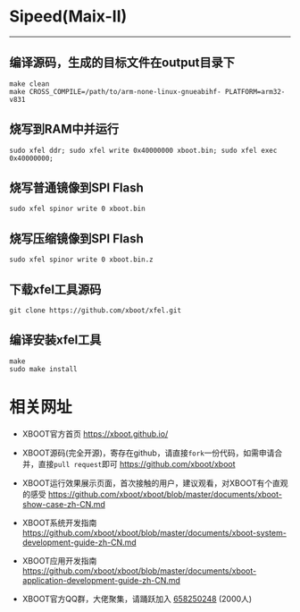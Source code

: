 # Sipeed(Maix-II)

***

## 编译源码，生成的目标文件在output目录下
```shell
make clean
make CROSS_COMPILE=/path/to/arm-none-linux-gnueabihf- PLATFORM=arm32-v831
```

## 烧写到RAM中并运行
```shell
sudo xfel ddr; sudo xfel write 0x40000000 xboot.bin; sudo xfel exec 0x40000000;
```

## 烧写普通镜像到SPI Flash
```shell
sudo xfel spinor write 0 xboot.bin
```

## 烧写压缩镜像到SPI Flash
```shell
sudo xfel spinor write 0 xboot.bin.z
```

## 下载xfel工具源码
```shell
git clone https://github.com/xboot/xfel.git
```

## 编译安装xfel工具
```shell
make
sudo make install
```

# 相关网址

- XBOOT官方首页
  https://xboot.github.io/

- XBOOT源码(完全开源)，寄存在github，请直接`fork`一份代码，如需申请合并，直接`pull request`即可
  https://github.com/xboot/xboot

- XBOOT运行效果展示页面，首次接触的用户，建议观看，对XBOOT有个直观的感受
  https://github.com/xboot/xboot/blob/master/documents/xboot-show-case-zh-CN.md

- XBOOT系统开发指南
  https://github.com/xboot/xboot/blob/master/documents/xboot-system-development-guide-zh-CN.md

- XBOOT应用开发指南
  https://github.com/xboot/xboot/blob/master/documents/xboot-application-development-guide-zh-CN.md

- XBOOT官方QQ群，大佬聚集，请踊跃加入
  [658250248](https://jq.qq.com/?_wv=1027&k=5BOkXYO) (2000人)
